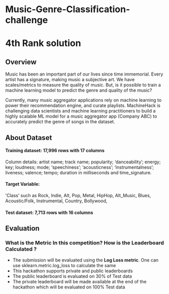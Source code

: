 # Music-Genre-Classification-challenge
# 4th Rank solution

## Overview

Music has been an important part of our lives since time immemorial. Every artist has a signature, making music a subjective art. We have scales/metrics to measure the quality of music. But, is it possible to train a machine learning model to predict the genre and quality of the music?

Currently, many music aggregator applications rely on machine learning to power their recommendation engine, and curate playlists. MachineHack is challenging data scientists and machine learning practitioners to build a highly scalable ML model for a music aggregator app (Company ABC) to accurately predict the genre of songs in the dataset.

## About Dataset

#### Training dataset: 17,996 rows with 17 columns 

Column details: artist name; track name; popularity; ‘danceability’; energy; key; loudness; mode; ‘speechiness’; ‘acousticness’; ‘instrumentalness’; liveness; valence; tempo; duration in milliseconds and time_signature. 

#### Target Variable: 
'Class’ such as Rock, Indie, Alt, Pop, Metal, HipHop, Alt_Music, Blues, Acoustic/Folk, Instrumental, Country, Bollywood, 

#### Test dataset: 7,713 rows with 16 columns 

## Evaluation

### What is the Metric In this competition? How is the Leaderboard Calculated ?

- The submission will be evaluated using the **Log Loss metric**. One can use sklearn.metric.log_loss to calculate the same
- This hackathon supports private and public leaderboards
- The public leaderboard is evaluated on 30% of Test data
- The private leaderboard will be made available at the end of the hackathon which will be evaluated on 100% Test data

